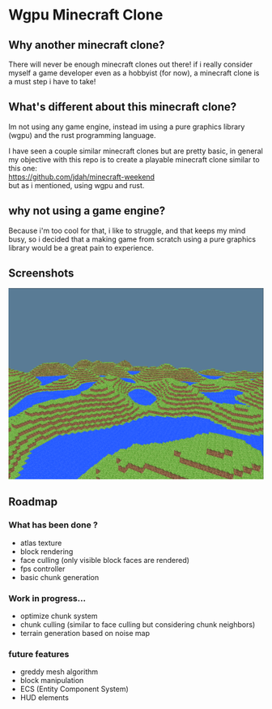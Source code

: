 # Wgpu Minecraft Clone

## Why another minecraft clone?

There will never be enough minecraft clones out there! if i really consider myself a game developer even as a hobbyist (for now), a minecraft clone is a must step i have to take!

## What's different about this minecraft clone?

Im not using any game engine, instead im using a pure graphics library (wgpu) and the rust programming language.

I have seen a couple similar minecraft clones but are pretty basic, in general my objective with this repo is to create a playable minecraft clone similar to this one:  
https://github.com/jdah/minecraft-weekend   
 but as i mentioned, using wgpu and rust.

## why not using a game engine?

Because i'm too cool for that, i like to struggle, and that keeps my mind busy, so i decided that a making game from scratch using a pure graphics library would be a great pain to experience.

## Screenshots
![Gameplay](./screenshots/2.png)



## Roadmap

### What has been done ?

* atlas texture
* block rendering
* face culling (only visible block faces are rendered)
* fps controller 
* basic chunk generation

### Work in progress...

* optimize chunk system
* chunk culling (similar to face culling but considering chunk neighbors)
* terrain generation based on noise map 

### future features

* greddy mesh algorithm
* block manipulation
* ECS (Entity Component System)
* HUD elements